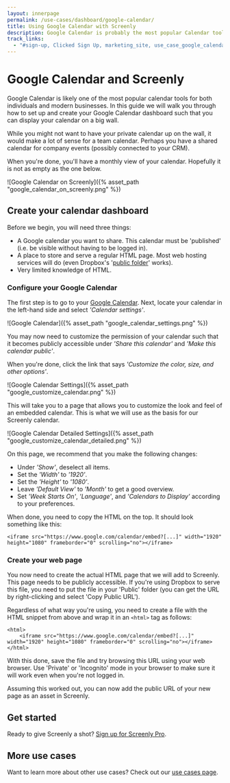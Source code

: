 ```yaml
---
layout: innerpage
permalink: /use-cases/dashboard/google-calendar/
title: Using Google Calendar with Screenly
description: Google Calendar is probably the most popular Calendar tools around. This guide will show you how to use Google Calendar with Screenly.
track_links:
  - "#sign-up, Clicked Sign Up, marketing_site, use_case_google_calendar_bottom"
---
```


# Google Calendar and Screenly

Google Calendar is likely one of the most popular calendar tools for both individuals and modern businesses. In this guide we will walk you through how to set up and create your Google Calendar dashboard such that you can display your calendar on a big wall.

While you might not want to have your private calendar up on the wall, it would make a lot of sense for a team calendar. Perhaps you have a shared calendar for company events (possibly connected to your CRM).

When you're done, you'll have a monthly view of your calendar. Hopefully it is not as empty as the one below.

![Google Calendar on Screenly]({% asset_path "google_calendar_on_screenly.png" %})

## Create your calendar dashboard

Before we begin, you will need three things:

 * A Google calendar you want to share. This calendar must be 'published' (i.e. be visible without having to be logged in).
 * A place to store and serve a regular HTML page. Most web hosting services will do (even Dropbox's '[public folder](https://www.dropbox.com/help/16)' works).
 * Very limited knowledge of HTML.

### Configure your Google Calendar

The first step is to go to your [Google Calendar](https://calendar.google.com). Next, locate your calendar in the left-hand side and select *'Calendar settings'*.

![Google Calendar]({% asset_path "google_calendar_settings.png" %})

You may now need to customize the permission of your calendar such that it becomes publicly accessible under *'Share this calendar'* and *'Make this calendar public'*.

When you're done, click the link that says *'Customize the color, size, and other options'*.

![Google Calendar Settings]({% asset_path "google_customize_calendar.png" %})

This will take you to a page that allows you to customize the look and feel of an embedded calendar. This is what we will use as the basis for our Screenly calendar.

![Google Calendar Detailed Settings]({% asset_path "google_customize_calendar_detailed.png" %})

On this page, we recommend that you make the following changes:

 * Under *'Show'*, deselect all items.
 * Set the *'Width'* to *'1920'*.
 * Set the *'Height'* to *'1080'*.
 * Leave *'Default View'* to *'Month'* to get a good overview.
 * Set *'Week Starts On'*, *'Language'*, and *'Calendars to Display'* according to your preferences.

When done, you need to copy the HTML on the top. It should look something like this:

    <iframe src="https://www.google.com/calendar/embed?[...]" width="1920" height="1080" frameborder="0" scrolling="no"></iframe>

### Create your web page

You now need to create the actual HTML page that we will add to Screenly. This page needs to be publicly accessible. If you're using Dropbox to serve this file, you need to put the file in your 'Public' folder (you can get the URL by right-clicking and select 'Copy Public URL').

Regardless of what way you're using, you need to create a file with the HTML snippet from above and wrap it in an `<html>` tag as follows:

    <html>
        <iframe src="https://www.google.com/calendar/embed?[...]" width="1920" height="1080" frameborder="0" scrolling="no"></iframe>
    </html>

With this done, save the file and try browsing this URL using your web browser. Use 'Private' or 'Incognito' mode in your browser to make sure it will work even when you're not logged in.

Assuming this worked out, you can now add the public URL of your new page as an asset in Screenly.

## Get started

Ready to give Screenly a shot? <a id="sign-up" href="https://login.screenlyapp.com/signup">Sign up for Screenly Pro</a>.

## More use cases

Want to learn more about other use cases? Check out our [use cases page]({{site.url}}/use-cases/).

